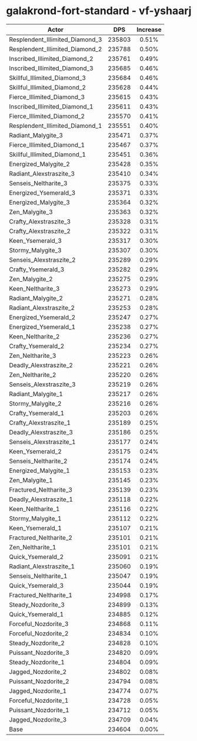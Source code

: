 # galakrond-fort-standard - vf-yshaarj
| Actor | DPS | Increase |
|---|:---:|:---:|
|Resplendent_Illimited_Diamond_3|235803|0.51%|
|Resplendent_Illimited_Diamond_2|235788|0.50%|
|Inscribed_Illimited_Diamond_2|235761|0.49%|
|Inscribed_Illimited_Diamond_3|235685|0.46%|
|Skillful_Illimited_Diamond_3|235684|0.46%|
|Skillful_Illimited_Diamond_2|235628|0.44%|
|Fierce_Illimited_Diamond_3|235615|0.43%|
|Inscribed_Illimited_Diamond_1|235611|0.43%|
|Fierce_Illimited_Diamond_2|235570|0.41%|
|Resplendent_Illimited_Diamond_1|235551|0.40%|
|Radiant_Malygite_3|235471|0.37%|
|Fierce_Illimited_Diamond_1|235467|0.37%|
|Skillful_Illimited_Diamond_1|235451|0.36%|
|Energized_Malygite_2|235428|0.35%|
|Radiant_Alexstraszite_3|235410|0.34%|
|Senseis_Neltharite_3|235375|0.33%|
|Energized_Ysemerald_3|235371|0.33%|
|Energized_Malygite_3|235364|0.32%|
|Zen_Malygite_3|235363|0.32%|
|Crafty_Alexstraszite_3|235328|0.31%|
|Crafty_Alexstraszite_2|235322|0.31%|
|Keen_Ysemerald_3|235317|0.30%|
|Stormy_Malygite_3|235307|0.30%|
|Senseis_Alexstraszite_2|235289|0.29%|
|Crafty_Ysemerald_3|235282|0.29%|
|Zen_Malygite_2|235275|0.29%|
|Keen_Neltharite_3|235273|0.29%|
|Radiant_Malygite_2|235271|0.28%|
|Radiant_Alexstraszite_2|235253|0.28%|
|Energized_Ysemerald_2|235247|0.27%|
|Energized_Ysemerald_1|235238|0.27%|
|Keen_Neltharite_2|235236|0.27%|
|Crafty_Ysemerald_2|235234|0.27%|
|Zen_Neltharite_3|235223|0.26%|
|Deadly_Alexstraszite_2|235221|0.26%|
|Zen_Neltharite_2|235220|0.26%|
|Senseis_Alexstraszite_3|235219|0.26%|
|Radiant_Malygite_1|235217|0.26%|
|Stormy_Malygite_2|235216|0.26%|
|Crafty_Ysemerald_1|235203|0.26%|
|Crafty_Alexstraszite_1|235189|0.25%|
|Deadly_Alexstraszite_3|235186|0.25%|
|Senseis_Alexstraszite_1|235177|0.24%|
|Keen_Ysemerald_2|235175|0.24%|
|Senseis_Neltharite_2|235174|0.24%|
|Energized_Malygite_1|235153|0.23%|
|Zen_Malygite_1|235145|0.23%|
|Fractured_Neltharite_3|235139|0.23%|
|Deadly_Alexstraszite_1|235118|0.22%|
|Keen_Neltharite_1|235116|0.22%|
|Stormy_Malygite_1|235112|0.22%|
|Keen_Ysemerald_1|235107|0.21%|
|Fractured_Neltharite_2|235101|0.21%|
|Zen_Neltharite_1|235101|0.21%|
|Quick_Ysemerald_2|235091|0.21%|
|Radiant_Alexstraszite_1|235060|0.19%|
|Senseis_Neltharite_1|235047|0.19%|
|Quick_Ysemerald_3|235044|0.19%|
|Fractured_Neltharite_1|234998|0.17%|
|Steady_Nozdorite_3|234899|0.13%|
|Quick_Ysemerald_1|234885|0.12%|
|Forceful_Nozdorite_3|234868|0.11%|
|Forceful_Nozdorite_2|234834|0.10%|
|Steady_Nozdorite_2|234828|0.10%|
|Puissant_Nozdorite_3|234820|0.09%|
|Steady_Nozdorite_1|234804|0.09%|
|Jagged_Nozdorite_2|234802|0.08%|
|Puissant_Nozdorite_2|234794|0.08%|
|Jagged_Nozdorite_1|234774|0.07%|
|Forceful_Nozdorite_1|234728|0.05%|
|Puissant_Nozdorite_1|234712|0.05%|
|Jagged_Nozdorite_3|234709|0.04%|
|Base|234604|0.00%|
